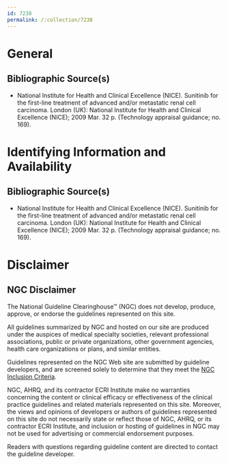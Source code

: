 ```yaml
---
id: 7238
permalink: /:collection/7238
---
```


# General

## Bibliographic Source(s)

- National Institute for Health and Clinical Excellence (NICE). Sunitinib for the first-line treatment of advanced and/or metastatic renal cell carcinoma. London (UK): National Institute for Health and Clinical Excellence (NICE); 2009 Mar. 32 p. (Technology appraisal guidance; no. 169).

# Identifying Information and Availability

## Bibliographic Source(s)

- National Institute for Health and Clinical Excellence (NICE). Sunitinib for the first-line treatment of advanced and/or metastatic renal cell carcinoma. London (UK): National Institute for Health and Clinical Excellence (NICE); 2009 Mar. 32 p. (Technology appraisal guidance; no. 169).

# Disclaimer

## NGC Disclaimer

The National Guideline Clearinghouse™ (NGC) does not develop, produce, approve, or endorse the guidelines represented on this site.

All guidelines summarized by NGC and hosted on our site are produced under the auspices of medical specialty societies, relevant professional associations, public or private organizations, other government agencies, health care organizations or plans, and similar entities.

Guidelines represented on the NGC Web site are submitted by guideline developers, and are screened solely to determine that they meet the [NGC Inclusion Criteria](/help-and-about/summaries/inclusion-criteria).

NGC, AHRQ, and its contractor ECRI Institute make no warranties concerning the content or clinical efficacy or effectiveness of the clinical practice guidelines and related materials represented on this site. Moreover, the views and opinions of developers or authors of guidelines represented on this site do not necessarily state or reflect those of NGC, AHRQ, or its contractor ECRI Institute, and inclusion or hosting of guidelines in NGC may not be used for advertising or commercial endorsement purposes.

Readers with questions regarding guideline content are directed to contact the guideline developer.

